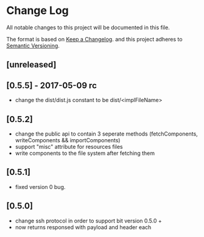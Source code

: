 # Change Log

All notable changes to this project will be documented in this file.

The format is based on [Keep a Changelog](http://keepachangelog.com/).
and this project adheres to [Semantic Versioning](http://semver.org/).

## [unreleased]

## [0.5.5] - 2017-05-09 rc

- change the dist/dist.js constant to be dist/\<implFileName>

## [0.5.2]

- change the public api to contain 3 seperate methods (fetchComponents, writeComponents && importComponents)
- support "misc" attribute for resources files
- write components to the file system after fetching them

## [0.5.1]

- fixed version 0 bug.

## [0.5.0]

- change ssh protocol in order to support bit version 0.5.0 +
- now returns responsed with payload and header each
